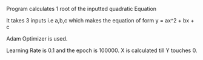 Program calculates 1 root of the inputted quadratic Equation

It takes 3 inputs i.e a,b,c which makes the equation of form y = ax^2 + bx + c 

Adam Optimizer is used.

Learning Rate is 0.1 and the epoch is 100000. X is calculated till Y touches 0.
